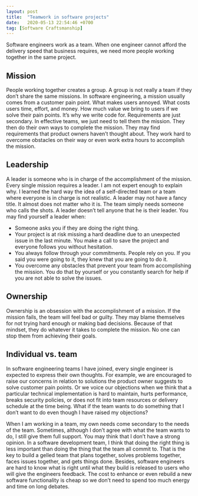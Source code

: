 ```yaml
---
layout: post
title:  "Teamwork in software projects"
date:   2020-05-13 22:54:46 +0700
tag: [Software Craftsmanship]
---
```


Software engineers work as a team. When one engineer cannot afford the delivery speed that business requires, we need more people working together in the same project.

## Mission

People working together creates a group. A group is not really a team if they don’t share the same missions. In software engineering, a mission usually comes from a customer pain point. What makes users annoyed. What costs users time, effort, and money. How much value we bring to users if we solve their pain points. It’s why we write code for. Requirements are just secondary. In effective teams, we just need to tell them the mission. They then do their own ways to complete the mission. They may find requirements that product owners haven’t thought about. They work hard to overcome obstacles on their way or even work extra hours to accomplish the mission.

## Leadership

A leader is someone who is in charge of the accomplishment of the mission. Every single mission requires a leader. I am not expert enough to explain why. I learned the hard way the idea of a self-directed team or a team where everyone is in charge is not realistic. A leader may not have a fancy title. It almost does not matter who it is. The team simply needs someone who calls the shots. A leader doesn’t tell anyone that he is their leader. You may find yourself a leader when:
- Someone asks you if they are doing the right thing.
- Your project is at risk missing a hard deadline due to an unexpected issue in the last minute. You make a call to save the project and everyone follows you without hesitation.
- You always follow through your commitments. People rely on you. If you said you were going to it, they knew that you are going to do it.
- You overcome any obstacles that prevent your team from accomplishing the mission. You do that by yourself or you constantly search for help if you are not able to solve the issues.

## Ownership

Ownership is an obsession with the accomplishment of a mission. If the mission fails, the team will feel bad or guilty. They may blame themselves for not trying hard enough or making bad decisions. Because of that mindset, they do whatever it takes to complete the mission. No one can stop them from achieving their goals.

## Individual vs. team

In software engineering teams I have joined, every single engineer is expected to express their own thoughts. For example, we are encouraged to raise our concerns in relation to solutions the product owner suggests to solve customer pain points. Or we voice our objections when we think that a particular technical implementation is hard to maintain, hurts performance, breaks security policies, or does not fit into team resources or delivery schedule at the time being. What if the team wants to do something that I don’t want to do even though I have raised my objections?

When I am working in a team, my own needs come secondary to the needs of the team. Sometimes, although I don’t agree with what the team wants to do, I still give them full support. You may think that I don’t have a strong opinion. In a software development team, I think that doing the right thing is less important than doing the thing that the team all commit to. That is the key to build a gelled team that plans together, solves problems together, faces issues together, and gets things done. Besides, software engineers are hard to know what is right until what they build is released to users who will give the engineers feedback. The cost to enhance or even rebuild a new software functionality is cheap so we don’t need to spend too much energy and time on long debates.

